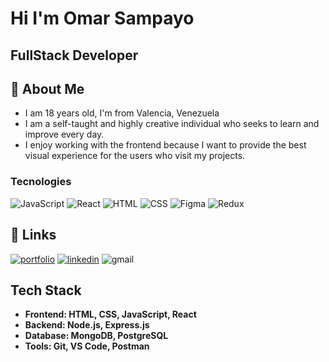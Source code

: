 
# Hi I'm Omar Sampayo
FullStack Developer
-





## 🚀 About Me


- I am 18 years old, I'm from Valencia, Venezuela
- I am a self-taught and highly creative individual who seeks to learn and improve every day.
- I enjoy working with the frontend because I want to provide the best visual experience for the users who visit my projects.

### Tecnologies
 ![JavaScript](https://img.shields.io/badge/-JavaScript-333333?style=flat&logo=javascript)
 ![React](https://img.shields.io/badge/-React-333333?style=flat&logo=react)
 ![HTML](https://img.shields.io/badge/-HTML5-333333?style=flat&logo=HTML5&logoColor=1572B6)
 ![CSS](https://img.shields.io/badge/-CSS-333333?style=flat&logo=CSS3&logoColor=CE689F)
 ![Figma](https://img.shields.io/badge/-Figma-333333?style=flat&logo=figma)
 ![Redux](https://img.shields.io/badge/-Redux-333333?style=flat&logo=redux)
      

## 🔗 Links
[![portfolio](https://img.shields.io/badge/my_portfolio-000?style=for-the-badge&logo=ko-fi&logoColor=white)](https://katherineoelsner.com/)
[![linkedin](https://img.shields.io/badge/linkedin-0A66C2?style=for-the-badge&logo=linkedin&logoColor=white)](https://www.linkedin.com/in/Omarx32)
![gmail](https://img.shields.io/badge/gmail-rmarin.0812@gmail.com-0A66C2?style=for-the-badge&logo=gmail)


## Tech Stack

- **Frontend: HTML, CSS, JavaScript, React**
- **Backend: Node.js, Express.js**
- **Database: MongoDB, PostgreSQL**
- **Tools: Git, VS Code, Postman**

<!---
Omarx32/Omarx32 is a ✨ special ✨ repository because its `README.md` (this file) appears on your GitHub profile.
You can click the Preview link to take a look at your changes.
--->
